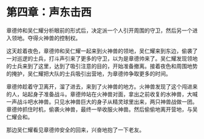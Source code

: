 # 第四章：声东击西
章德帅和吴仁耀分析眼前的形式后，决定派一个人引开周围的守卫，然后另一个进入领地。夺得火神兽的控制权。

这天趁着夜色，章德帅和吴仁耀一起来到火神兽的领地，吴仁耀来到东边，偷袭了一对巡逻的士兵，打斗声引来了更多的守卫，以为是章德帅来了。吴仁耀发现领地的士兵来到了这里，达到了吸引注意的目的，开始准备撤离。接着夜色和周围地势的掩护，吴仁耀把大队的士兵吸引出营地，为章德帅争取更多的时间。

章德帅趁着守卫离开，溜了进去，来到了火神兽的地方。火神兽发现了这个闯进来的人，站起身子准备战斗。章德帅站在火神兽对面，拿出之前收复的水神兽，大喊一声战斗吧水神兽。只见水神兽巨大的身子从精灵球里出来，两只神兽战做一团。章德帅抓住时机，偷袭火神兽，最终一举收服火神兽。然后偷偷地离开营地，与吴仁耀会和。

那边吴仁耀看见章德帅安全的回来，兴奋地抱了一下老友。
